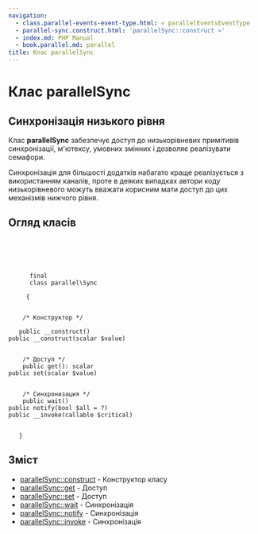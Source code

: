 ```yaml
---
navigation:
  - class.parallel-events-event-type.html: « parallelEventsEventType
  - parallel-sync.construct.html: 'parallelSync::construct »'
  - index.md: PHP Manual
  - book.parallel.md: parallel
title: Клас parallelSync
---
```

# Клас parallelSync

## Синхронізація низького рівня

Клас **parallelSync** забезпечує доступ до низькорівневих примітивів синхронізації, м'ютексу, умовних змінних і дозволяє реалізувати семафори.

Синхронізація для більшості додатків набагато краще реалізується з використанням каналів, проте в деяких випадках автори коду низькорівневого можуть вважати корисним мати доступ до цих механізмів нижчого рівня.

## Огляд класів

```classsynopsis



    
     
      final
      class parallel\Sync
     
     {


    /* Конструктор */
    
   public __construct()
public __construct(scalar $value)


    /* Доступ */
    public get(): scalar
public set(scalar $value)


    /* Синхронизация */
    public wait()
public notify(bool $all = ?)
public __invoke(callable $critical)


   }
```

## Зміст

-   [parallelSync::construct](parallel-sync.construct.html) - Конструктор класу
-   [parallelSync::get](parallel-sync.get.html) - Доступ
-   [parallelSync::set](parallel-sync.set.html) - Доступ
-   [parallelSync::wait](parallel-sync.wait.html) - Синхронізація
-   [parallelSync::notify](parallel-sync.notify.html) - Синхронізація
-   [parallelSync::invoke](parallel-sync.invoke.html) - Синхронізація
